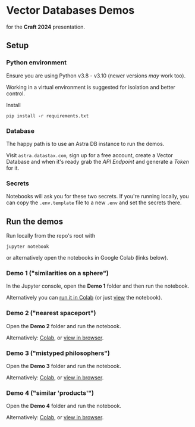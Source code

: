 # Vector Databases Demos

for the **Craft 2024** presentation.

## Setup

### Python environment

Ensure you are using Python v3.8 - v3.10 (newer versions _may_ work too).

Working in a virtual environment is suggested for isolation and better control.

Install

```
pip install -r requirements.txt
```

### Database

The happy path is to use an Astra DB instance to run the demos.

Visit `astra.datastax.com`, sign up for a free account, create a Vector Database
and when it's ready grab the _API Endpoint_ and generate a _Token_ for it.

### Secrets

Notebooks will ask you for these two secrets. If you're running locally, you can
copy the `.env.template` file to a new `.env` and set the secrets there.

## Run the demos

Run locally from the repo's root with

```
jupyter notebook
```

or alternatively open the notebooks in Google Colab (links below).

### Demo 1 ("similarities on a sphere")

In the Jupyter console, open the **Demo 1** folder and then run the notebook.

Alternatively you can [run it in Colab](https://colab.research.google.com/github/hemidactylus/craft2024_demos/blob/main/demo1_similarities_on_a_sphere/Similarities_on_a_sphere.ipynb) (or just [view](demo1_similarities_on_a_sphere/Similarities_on_a_sphere.ipynb) the notebook).

### Demo 2 ("nearest spaceport")

Open the **Demo 2** folder and run the notebook.

Alternatively: [Colab](https://colab.research.google.com/github/hemidactylus/craft2024_demos/blob/main/demo2_nearest_spaceport/Nearest_spaceport.ipynb), or [view in browser](demo2_nearest_spaceport/Nearest_spaceport.ipynb).

### Demo 3 ("mistyped philosophers")

Open the **Demo 3** folder and run the notebook.

Alternatively: [Colab](https://colab.research.google.com/github/hemidactylus/craft2024_demos/blob/main/demo3_mistyped_philosophers/Mistyped_philosophers.ipynb), or [view in browser](demo3_mistyped_philosophers/Mistyped_philosophers.ipynb).

### Demo 4 ("similar 'products'")

Open the **Demo 4** folder and run the notebook.

Alternatively: [Colab](https://colab.research.google.com/github/hemidactylus/craft2024_demos/blob/main/demo4_similar_products/Similar_products.ipynb), or [view in browser](demo4_similar_products/Similar_products.ipynb).
